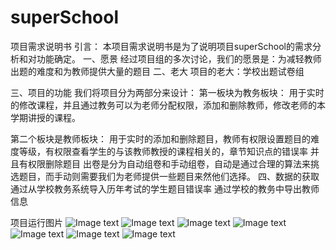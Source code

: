﻿# superSchool
项目需求说明书
引言：
本项目需求说明书是为了说明项目superSchool的需求分析和对功能确定。
一、愿景
经过项目组的多次讨论，我们的愿景是：为减轻教师出题的难度和为教师提供大量的题目
二、老大
项目的老大：学校出题试卷组

三、项目的功能
我们将项目分为两部分来设计：
第一板块为教务板块：
用于实时的修改课程，并且通过教务可以为老师分配权限，添加和删除教师，修改老师的本学期讲授的课程。

第二个板块是教师板块：
用于实时的添加和删除题目，教师有权限设置题目的难度等级，有权限查看学生的与该教师教授的课程相关的，章节知识点的错误率
并且有权限删除题目
出卷是分为自动组卷和手动组卷，自动是通过合理的算法来挑选题目，而手动则需要我们为老师提供一些题目来然他们选择。
四、数据的获取
通过从学校教务系统导入历年考试的学生题目错误率
通过学校的教务中导出教师信息


项目运行图片
![Image text](https://github.com/wuyunkunkun/superSchool/blob/master/doc/images/fifth.JPG)
![Image text](https://github.com/wuyunkunkun/superSchool/blob/master/doc/images/first.JPG)
![Image text](https://github.com/wuyunkunkun/superSchool/blob/master/doc/images/second.JPG)
![Image text](https://github.com/wuyunkunkun/superSchool/blob/master/doc/images/third.JPG)
![Image text](https://github.com/wuyunkunkun/superSchool/blob/master/doc/images/forth.JPG)
![Image text](https://github.com/wuyunkunkun/superSchool/blob/master/doc/images/fifth.JPG)
![Image text](https://github.com/wuyunkunkun/superSchool/blob/master/doc/images/sixth.JPG)
